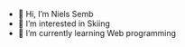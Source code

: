 - 👋 Hi, I’m Niels Semb
- 👀 I’m interested in Skiing
- 🌱 I’m currently learning Web programming


<!---
nfsemb/nfsemb is a ✨ special ✨ repository because its `README.md` (this file) appears on your GitHub profile.
You can click the Preview link to take a look at your changes.
--->
